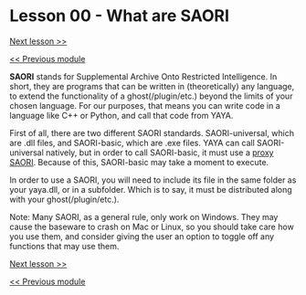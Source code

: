 # Lesson 00 - What are SAORI

[Next lesson >>](https://github.com/Zichqec/YAYA_Fundamentals/blob/main/Module%209%20-%20SAORI/01%20-%20SAORI-universal.md)

[<< Previous module](https://github.com/Zichqec/YAYA_Fundamentals/blob/main/Module%208%20-%20The%20Preprocessor/01%20-%20Debug%20Options.md)

**SAORI** stands for Supplemental Archive Onto Restricted Intelligence. In short, they are programs that can be written in (theoretically) any language, to extend the functionality of a ghost(/plugin/etc.) beyond the limits of your chosen language. For our purposes, that means you can write code in a language like C++ or Python, and call that code from YAYA.

First of all, there are two different SAORI standards. SAORI-universal, which are .dll files, and SAORI-basic, which are .exe files. YAYA can call SAORI-universal natively, but in order to call SAORI-basic, it must use a [proxy SAORI](https://github.com/ponapalt/csaori/releases/tag/saori_proxy_ex_v1.0.2). Because of this, SAORI-basic may take a moment to execute.

In order to use a SAORI, you will need to include its file in the same folder as your yaya.dll, or in a subfolder. Which is to say, it must be distributed along with your ghost(/plugin/etc.).

Note: Many SAORI, as a general rule, only work on Windows. They may cause the baseware to crash on Mac or Linux, so you should take care how you use them, and consider giving the user an option to toggle off any functions that may use them.

[Next lesson >>](https://github.com/Zichqec/YAYA_Fundamentals/blob/main/Module%209%20-%20SAORI/01%20-%20SAORI-universal.md)

[<< Previous module](https://github.com/Zichqec/YAYA_Fundamentals/blob/main/Module%208%20-%20The%20Preprocessor/01%20-%20Debug%20Options.md)